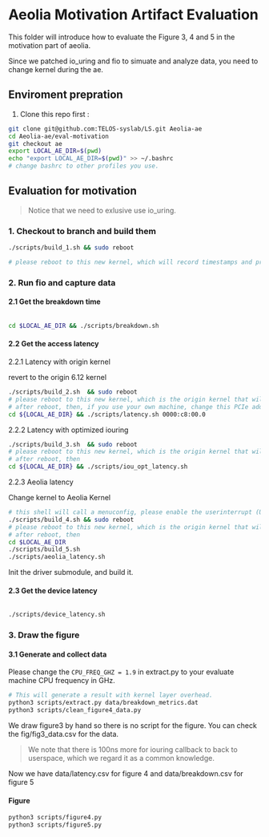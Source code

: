 # Aeolia Motivation Artifact Evaluation

This folder will introduce how to evaluate the Figure 3, 4 and 5 in the motivation part of aeolia.

Since we patched io_uring and fio to simuate and analyze data, you need to change kernel during the ae. 

## Enviroment prepration

1. Clone this repo first :

```sh
git clone git@github.com:TELOS-syslab/LS.git Aeolia-ae
cd Aeolia-ae/eval-motivation
git checkout ae
export LOCAL_AE_DIR=$(pwd)
echo "export LOCAL_AE_DIR=$(pwd)" >> ~/.bashrc
# change bashrc to other profiles you use.
```

## Evaluation for motivation

> Notice that we need to exlusive use io_uring.

### 1. Checkout to branch and build them

```sh
./scripts/build_1.sh && sudo reboot

# please reboot to this new kernel, which will record timestamps and print them after io_uring processing
```

### 2. Run fio and capture data

#### 2.1 Get the breakdown time

```sh

cd $LOCAL_AE_DIR && ./scripts/breakdown.sh
```

#### 2.2 Get the access latency

2.2.1 Latency with origin kernel

revert to the origin 6.12 kernel

```sh
./scripts/build_2.sh  && sudo reboot
# please reboot to this new kernel, which is the origin kernel that will show original performance
# after reboot, then, if you use your own machine, change this PCIe addr to your optane ssd addr
cd ${LOCAL_AE_DIR} && ./scripts/latency.sh 0000:c8:00.0
```
2.2.2 Latency with optimized iouring

```sh
./scripts/build_3.sh  && sudo reboot
# please reboot to this new kernel, which is the origin kernel that will show original performance
# after reboot, then
cd ${LOCAL_AE_DIR} && ./scripts/iou_opt_latency.sh
```
2.2.3 Aeolia latency

Change kernel to Aeolia Kernel
```sh
# this shell will call a menuconfig, please enable the userinterrupt (UINTR) in the main menu
./scripts/build_4.sh && sudo reboot
# please reboot to this new kernel, which is the origin kernel that will show original performance
# after reboot, then
cd $LOCAL_AE_DIR
./scripts/build_5.sh
./scripts/aeolia_latency.sh

```
Init the driver submodule, and build it.
#### 2.3 Get the device latency

```sh

./scripts/device_latency.sh
```

### 3. Draw the figure

#### 3.1 Generate and collect data

Please change the `CPU_FREQ_GHZ = 1.9` in extract.py to your evaluate machine CPU frequency in GHz.

```sh
# This will generate a result with kernel layer overhead.
python3 scripts/extract.py data/breakdown_metrics.dat 
python3 scripts/clean_figure4_data.py
```
We draw figure3 by hand so there is no script for the figure. You can check the fig/fig3_data.csv for the data.

> We note that there is 100ns more for iouring callback to back to userspace, which we regard it as a common knowledge.

Now we have data/latency.csv for figure 4 and data/breakdown.csv for figure 5

#### Figure
```sh
python3 scripts/figure4.py
python3 scripts/figure5.py
```